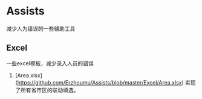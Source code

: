 # Assists
减少人为错误的一些辅助工具

## Excel
一些excel模板，减少录入人员的错误
1.   [Area.xlsx] (https://github.com/Erzhoumu/Assists/blob/master/Excel/Area.xlsx)
实现了所有省市区的联动填选。


